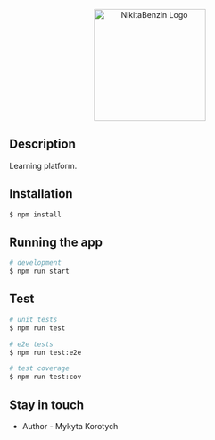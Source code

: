 <p align="center">
  <a href="https://www.youtube.com/@NikitaBenzin" target="blank"><img src="https://i.ibb.co/PmkMhMV/blank-profile-picture.png" width="200" alt="NikitaBenzin Logo" /></a>
</p>

## Description

Learning platform.

## Installation

```bash
$ npm install
```

## Running the app

```bash
# development
$ npm run start
```

## Test

```bash
# unit tests
$ npm run test

# e2e tests
$ npm run test:e2e

# test coverage
$ npm run test:cov
```

## Stay in touch

- Author - Mykyta Korotych
